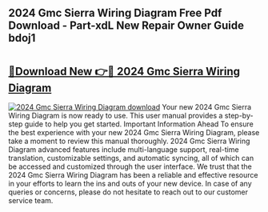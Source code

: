 ## 2024 Gmc Sierra Wiring Diagram Free Pdf Download - Part-xdL New Repair Owner Guide bdoj1

# <h2><a href="http://dfukkb6.blite.top/?on=2024+Gmc+Sierra+Wiring+Diagram">🔗Download New 👉🔴 2024 Gmc Sierra Wiring Diagram</a></h2>

[![2024 Gmc Sierra Wiring Diagram download](https://i.imgur.com/lujVjoI.png)](http://dfukkb6.blite.top/?on=2024+Gmc+Sierra+Wiring+Diagram)
Your new 2024 Gmc Sierra Wiring Diagram is now ready to use. This user manual provides a step-by-step guide to help you get started. Important Information Ahead To ensure the best experience with your new 2024 Gmc Sierra Wiring Diagram, please take a moment to review this manual thoroughly. 2024 Gmc Sierra Wiring Diagram advanced features include multi-language support, real-time translation, customizable settings, and automatic syncing, all of which can be accessed and customized through the user interface. We trust that the 2024 Gmc Sierra Wiring Diagram has been a reliable and effective resource in your efforts to learn the ins and outs of your new device. In case of any queries or concerns, please do not hesitate to reach out to our customer service team.
